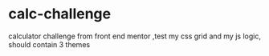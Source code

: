 # calc-challenge
calculator challenge from front end mentor ,test my css grid and my js logic, should contain 3 themes
